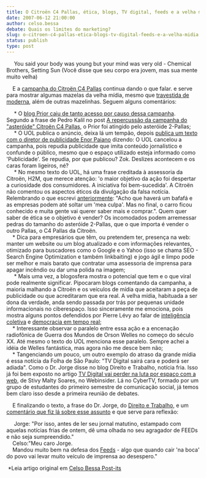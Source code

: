 ```yaml
---
title: O Citroën C4 Pallas, ética, blogs, TV digital, feeds e a velha mídia
date: 2007-06-12 21:00:00
author: celso.bessa
debate: Quais os limites do marketing?
slug: o-citroen-c4-pallas-etica-blogs-tv-digital-feeds-e-a-velha-midia
status: publish 
type: post
---
```


     You said your body was young but your mind was very old - Chemical Brothers, Setting Sun (Você disse que seu corpo era jovem, mas sua mente muito velha)    
  
    E a [campanha do Citroën C4 Pallas](http://celsobessa.wordpress.com/2007/06/11/citroen-c4-pallas-ao-infernito-e-alem/) continua dando o que falar. e serve para mostrar algumas mazelas da velha mídia, mesmo que [travestida de moderna](http://www.uol.com.br/), além de outras mazelinhas. Seguem alguns comentários:       
  
     \* O [blog Prior caiu de tanto acesso por causo dessa campanha](http://www.pvision.com.br/blog/2007/06/11/virei-vitima-do-tal-asteroide-pallas/). Segundo a frase de Pedro Kalil no post [A repercussão da campanha do "asteróide" Citroën C4 Pallas](http://www.pvision.com.br/blog/2007/06/11/virei-vitima-do-tal-asteroide-pallas/), o Prior foi atingido pelo asteróide 2-Pallas;      
     \* O UOL publica o anúncio, deixa lá um tempão, depois [publica um texto com o diretor de publicidade Enor Paiano](http://noticias.uol.com.br/economia/ultnot/2007/06/11/ult4294u616.jhtm) dizendo: O UOL cancelou a campanha, pois repudia publicidade que imita conteúdo jornalístico e confunde o público, mesmo que o espaço utilizado esteja informado como 'Publicidade'. Se repudia, por que publicou? Zok. Deslizes acontecem e os caras foram ligeiros, né?      
     \* No mesmo texto do UOL, há uma frase creditada à assessoria da Citroën, H2M, que merece atenção: 'o maior objetivo da ação foi despertar a curiosidade dos consumidores. A iniciativa foi bem-sucedida'. A Citroën não comentou os aspectos éticos da divulgação da falsa notícia. Relembrando o que escrevi [anteriormente](http://celsobessa.wordpress.com/2007/06/11/a-repercussao-da-campanha-do-asteroide-citroen-c4-pallas/): "Acho que haverá um bafafá e as empresas podem até soltar um 'mea culpa'. Mas no final, o carro ficou conhecido e muita gente vai querer saber mais e comprar.". Quem quer saber de ética se o objetivo é vender? Os incomodados podem arremessar pedras do tamanho do asteróide 2-Pallas, que o que importa é vender o outro Pallas, o C4 Pallas da Citroën.       
    \* Dica para empresários que têm, ou pretendem ter, presença na web: manter um website ou um blog atualizado e com informações relevantes, otimizado para buscadores como o Google e o Yahoo (isso se chama SEO - Search Engine Optimization e também linkbaiting) e jogo ágil e limpo pode ser melhor e mais barato que contratar uma assessoria de imprensa para apagar incêndio ou dar uma polida na imagem;      
     \* Mais uma vez, a blogosfera mostra o potencial que tem e o que viral pode realmente significar. Pipocaram blogs comentando da campanha, a maioria malhando a Citroën e os veículos de mídia que aceitaram a peça de publicidade ou que acreditaram que era real. A velha mídia, habituada a ser dona da verdade, anda sendo passada por trás por pequenas unidade informacionais no ciberespaço. Isso sinceramente me emociona, pois mostra alguns pontos defendidos por Pierre Lévy ao falar de [inteligência coletiva](http://www.cybertv.blog.br/consideracoes-para-o-futuro-da-televisao-interacao-e-a-inteligencia-coletiva/) e [democracia em tempo real](http://www.outrolado.com.br/Artigos/fotos_digitais_no_celular__de_bolso__pierre_levy_e_democracia);       
    \* Interessante observar o paralelo entre essa ação e a encenação radiofônica de Guerra dos Mundos de Orson Welles no começo do século XX. Até mesmo o texto do UOL menciona esse paralelo. Sempre achei a idéia de Welles fantástica, mas agora não me desce bem não;       
    \* Tangenciando um pouco, um outro exemplo do atraso da grande mídia é essa notícia da Folha de São Paulo: "TV Digital sairá cara e poderá ser adiada". Como o Dr. Jorge disse no blog Direito e Trabalho, notícia fria. Isso já foi bem exposto no artigo [TV Digital vai perder na luta por espaço com a web](http://webinsider.uol.com.br/index.php/2007/05/03/tv-digital-vai-perder-na-luta-por-espaco-com-a-web/), de Stivy Malty Soares, no Webinsider. Lá no CyberTV, formado por um grupo de estudantes do primeiro semestre de comunicação social, já temos bem claro isso desde a primeira reunião de debates.    
  
    E finalizando o texto, a frase do Dr. Jorge, do [Direito e Trabalho](http://celsobessa.wordpress.com/2007/06/12/o-citroen-c4-pallas-etica-blogs-tv-digital-feeds-e-a-velha-midia/direitoetrabalho.com), e um [comentário que fiz lá sobre esse assunto](http://direitoetrabalho.com/2007/06/asteroide-pallas-e-o-fim-do-mundo-da-publicidade/) e que serve para reflexão:       
  
     Jorge: "Por isso, antes de ler seu jornal matutino, estampado com aquelas notícias frias de ontem, dê uma olhada no seu agragador de FEEDs e não seja sumpreendido."       
    Celso:"Meu caro Jorge.       
    Mandou muito bem na defesa dos [Feeds](http://diadefolga.com/?page_id=68) - algo que quando cair 'na boca' do povo vai levar muito veículo de imprensa ao desespero."  
  
 \*Leia artigo original em [Celso Bessa Post-its](http://celsobessa.wordpress.com/2007/06/12/o-citroen-c4-pallas-etica-blogs-tv-digital-feeds-e-a-velha-midia/)  
  

